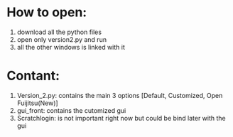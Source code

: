 # How to open: 
1. download all the python files 
2. open only version2.py and run 
3. all the other windows is linked with it 


# Contant:

1. Version_2.py: contains the main 3 options [Default, Customized, Open Fuijitsu(New)]
2. gui_front: contains the cutomized gui 
3. Scratchlogin: is not important right now but could be bind later with the gui

